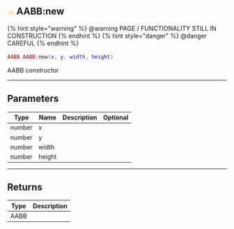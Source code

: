 ## ![shared](.gitbook/assets/shared.png) AABB:new

{% hint style="warning" %} @warning PAGE / FUNCTIONALITY STILL IN CONSTRUCTION {% endhint %}
{% hint style="danger" %} @danger CAREFUL {% endhint %}

```lua
AABB AABB:new(x, y, width, height)
```

AABB constructor


------
## Parameters

| Type   | Name | Description              | Optional |
| ------ | ---- | ------------------------ | -------: |
| number | x |  |  |
| number | y |  |  |
| number | width |  |  |
| number | height |  |  |

------
## Returns

| Type | Description |
| ---- | ----------: |
| AABB |  |

